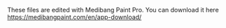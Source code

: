 These files are edited with Medibang Paint Pro. You can download it here
https://medibangpaint.com/en/app-download/
